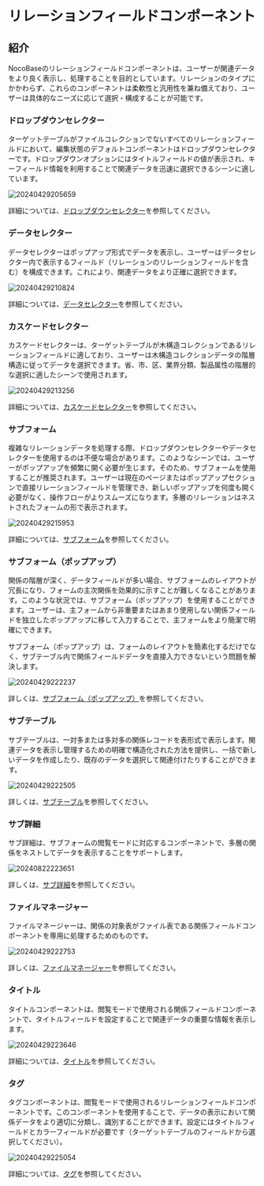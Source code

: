 # リレーションフィールドコンポーネント

## 紹介

NocoBaseのリレーションフィールドコンポーネントは、ユーザーが関連データをより良く表示し、処理することを目的としています。リレーションのタイプにかかわらず、これらのコンポーネントは柔軟性と汎用性を兼ね備えており、ユーザーは具体的なニーズに応じて選択・構成することが可能です。

### ドロップダウンセレクター

ターゲットテーブルがファイルコレクションでないすべてのリレーションフィールドにおいて、編集状態のデフォルトコンポーネントはドロップダウンセレクターです。ドロップダウンオプションにはタイトルフィールドの値が表示され、キーフィールド情報を利用することで関連データを迅速に選択できるシーンに適しています。

![20240429205659](https://static-docs.nocobase.com/20240429205659.png)

詳細については、[ドロップダウンセレクター](/handbook/ui/fields/specific/select)を参照してください。

### データセレクター

データセレクターはポップアップ形式でデータを表示し、ユーザーはデータセレクター内で表示するフィールド（リレーションのリレーションフィールドを含む）を構成できます。これにより、関連データをより正確に選択できます。

![20240429210824](https://static-docs.nocobase.com/20240429210824.png)

詳細については、[データセレクター](/handbook/ui/fields/specific/picker)を参照してください。

### カスケードセレクター

カスケードセレクターは、ターゲットテーブルが木構造コレクションであるリレーションフィールドに適しており、ユーザーは木構造コレクションデータの階層構造に従ってデータを選択できます。省、市、区、業界分類、製品属性の階層的な選択に適したシーンで使用されます。

![20240429213256](https://static-docs.nocobase.com/20240429213256.png)

詳細については、[カスケードセレクター](/handbook/ui/fields/specific/cascade-select)を参照してください。

### サブフォーム

複雑なリレーションデータを処理する際、ドロップダウンセレクターやデータセレクターを使用するのは不便な場合があります。このようなシーンでは、ユーザーがポップアップを頻繁に開く必要が生じます。そのため、サブフォームを使用することが推奨されます。ユーザーは現在のページまたはポップアップセクションで直接リレーションフィールドを管理でき、新しいポップアップを何度も開く必要がなく、操作フローがよりスムーズになります。多層のリレーションはネストされたフォームの形で表示されます。

![20240429215953](https://static-docs.nocobase.com/20240429215953.png)

詳細については、[サブフォーム](/handbook/ui/fields/specific/nester)を参照してください。

### サブフォーム（ポップアップ）

関係の階層が深く、データフィールドが多い場合、サブフォームのレイアウトが冗長になり、フォームの主次関係を効果的に示すことが難しくなることがあります。このような状況では、サブフォーム（ポップアップ）を使用することができます。ユーザーは、主フォームから非重要またはあまり使用しない関係フィールドを独立したポップアップに移して入力することで、主フォームをより簡潔で明確にできます。

サブフォーム（ポップアップ）は、フォームのレイアウトを簡素化するだけでなく、サブテーブル内で関係フィールドデータを直接入力できないという問題を解決します。

![20240429222237](https://static-docs.nocobase.com/20240429222237.gif)

詳しくは、[サブフォーム（ポップアップ）](/handbook/ui/fields/specific/popover-nester)を参照してください。

### サブテーブル

サブテーブルは、一対多または多対多の関係レコードを表形式で表示します。関連データを表示し管理するための明確で構造化された方法を提供し、一括で新しいデータを作成したり、既存のデータを選択して関連付けたりすることができます。

![20240429222505](https://static-docs.nocobase.com/20240429222505.png)

詳しくは、[サブテーブル](/handbook/ui/fields/specific/sub-table)を参照してください。

### サブ詳細

サブ詳細は、サブフォームの閲覧モードに対応するコンポーネントで、多層の関係をネストしてデータを表示することをサポートします。

![20240822223651](https://static-docs.nocobase.com/20240822223651.png)

詳しくは、[サブ詳細](/handbook/ui/fields/specific/sub-detail)を参照してください。

### ファイルマネージャー

ファイルマネージャーは、関係の対象表がファイル表である関係フィールドコンポーネントを専用に処理するためのものです。

![20240429222753](https://static-docs.nocobase.com/20240429222753.png)

詳しくは、[ファイルマネージャー](/handbook/ui/fields/specific/file-manager)を参照してください。

### タイトル

タイトルコンポーネントは、閲覧モードで使用される関係フィールドコンポーネントで、タイトルフィールドを設定することで関連データの重要な情報を表示します。

![20240429223646](https://static-docs.nocobase.com/20240429223646.png)

詳細については、[タイトル](/handbook/ui/fields/specific/title)を参照してください。

### タグ

タグコンポーネントは、閲覧モードで使用されるリレーションフィールドコンポーネントです。このコンポーネントを使用することで、データの表示において関係データをより適切に分類し、識別することができます。設定にはタイトルフィールドとカラーフィールドが必要です（ターゲットテーブルのフィールドから選択してください）。

![20240429225054](https://static-docs.nocobase.com/20240429225054.png)

詳細については、[タグ](/handbook/ui/fields/specific/tag)を参照してください。

